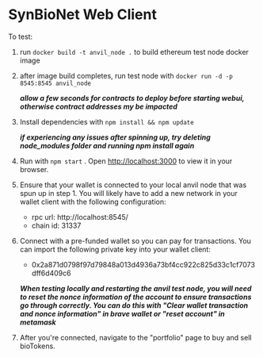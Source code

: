 # SynBioNet Web Client

To test:

1. run `docker build -t anvil_node .` to build ethereum test node docker image

2. after image build completes, run test node with `docker run -d -p 8545:8545 anvil_node`

   **_allow a few seconds for contracts to deploy before starting webui, otherwise contract addresses my be impacted_**

3. Install dependencies with `npm install && npm update`

   **_if experiencing any issues after spinning up, try deleting node_modules folder and running npm install again_**

4. Run with `npm start` . Open [http://localhost:3000](http://localhost:3000) to view it in your browser.

5. Ensure that your wallet is connected to your local anvil node that was spun up in step 1. You will likely have to add a new network in your wallet client with the following configuration:

   - rpc url: http://localhost:8545/
   - chain id: 31337

6. Connect with a pre-funded wallet so you can pay for transactions. You can import the following private key into your wallet client:

   - 0x2a871d0798f97d79848a013d4936a73bf4cc922c825d33c1cf7073dff6d409c6

   **_When testing locally and restarting the anvil test node, you will need to reset the nonce information of the account to ensure transactions go through correctly. You can do this with "Clear wallet transaction and nonce information" in brave wallet or "reset account" in metamask_**

7. After you're connected, navigate to the "portfolio" page to buy and sell bioTokens.
